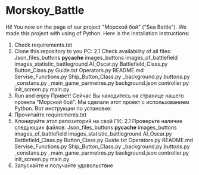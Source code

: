 # Morskoy_Battle
Hi! You now on the page of our project "Морской бой" ("Sea Battle"). We made this project with using of Python.
Here is the installation instructions:
1. Check requirements.txt
2. Clone this repository to you PC:
  2.1 Check availability of all files:
    Json_files_buttons
    __pycache__
    images_buttons
    images_of_battlefield
    images_statistic_battleground
    AI_Oscar.py
    Battlefield_Class.py
    Button_Class.py
    Guide.txt
    Operators.py
    README.md
    Servise_Functions.py
    Ship_Button_Class.py
    _background.py
    _buttons_.py
    _constans.py
    _main_game_parmetres.py
    background.json
    controller.py
    init_screen.py
    main.py
3. Run and enjoy
Привет! Сейчас Вы находитесь на странице нашего проекта "Морской бой". Мы сделали этот проект с использованием Python.
Вот инструкции по установке:
1. Прочитайте requirements.txt
2. Клонируйте этот репозиторий на свой ПК:
  2.1 Проверьте наличие следующих файлов:
    Json_files_buttons
    __pycache__
    images_buttons
    images_of_battlefield
    images_statistic_battleground
    AI_Oscar.py
    Battlefield_Class.py
    Button_Class.py
    Guide.txt
    Operators.py
    README.md
    Servise_Functions.py
    Ship_Button_Class.py
    _background.py
    _buttons_.py
    _constans.py
    _main_game_parmetres.py
    background.json
    controller.py
    init_screen.py
    main.py
3. Запускайте и получайте удовольствие


    
